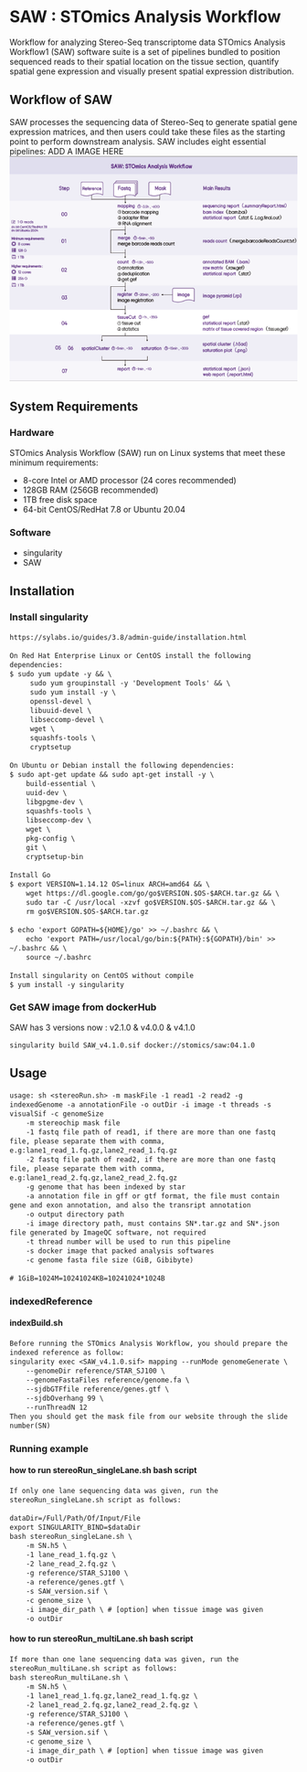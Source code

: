 

# SAW : STOmics Analysis Workflow
Workflow for analyzing Stereo-Seq transcriptome data
STOmics Analysis Workflow1 (SAW) software suite is a set of pipelines bundled to position sequenced reads
to their spatial location on the tissue section, quantify spatial gene expression and visually present spatial
expression distribution. 

##  Workflow of SAW
SAW processes the sequencing data of Stereo-Seq to generate spatial gene expression
matrices, and then users could take these files as the starting point to perform downstream analysis. SAW
includes eight essential pipelines:
ADD A IMAGE HERE 
![wrokflow.png](saw_4.1.0_workflow.png)

##  System Requirements
###   Hardware

STOmics Analysis Workflow (SAW) run on Linux systems that meet these minimum requirements:
* 8-core Intel or AMD processor (24 cores recommended)
* 128GB RAM (256GB recommended)
* 1TB free disk space
* 64-bit CentOS/RedHat 7.8 or Ubuntu 20.04

###   Software

* singularity
* SAW

##  Installation
###   Install singularity
```
https://sylabs.io/guides/3.8/admin-guide/installation.html

On Red Hat Enterprise Linux or CentOS install the following dependencies:
$ sudo yum update -y && \
     sudo yum groupinstall -y 'Development Tools' && \
     sudo yum install -y \
     openssl-devel \
     libuuid-devel \
     libseccomp-devel \
     wget \
     squashfs-tools \
     cryptsetup

On Ubuntu or Debian install the following dependencies:
$ sudo apt-get update && sudo apt-get install -y \
    build-essential \
    uuid-dev \
    libgpgme-dev \
    squashfs-tools \
    libseccomp-dev \
    wget \
    pkg-config \
    git \
    cryptsetup-bin

Install Go
$ export VERSION=1.14.12 OS=linux ARCH=amd64 && \
    wget https://dl.google.com/go/go$VERSION.$OS-$ARCH.tar.gz && \
    sudo tar -C /usr/local -xzvf go$VERSION.$OS-$ARCH.tar.gz && \
    rm go$VERSION.$OS-$ARCH.tar.gz

$ echo 'export GOPATH=${HOME}/go' >> ~/.bashrc && \
    echo 'export PATH=/usr/local/go/bin:${PATH}:${GOPATH}/bin' >> ~/.bashrc && \
    source ~/.bashrc

Install singularity on CentOS without compile
$ yum install -y singularity
```
###   Get SAW image from dockerHub
SAW has 3 versions now : v2.1.0 & v4.0.0 & v4.1.0
```
singularity build SAW_v4.1.0.sif docker://stomics/saw:04.1.0 
```

##  Usage
```
usage: sh <stereoRun.sh> -m maskFile -1 read1 -2 read2 -g indexedGenome -a annotationFile -o outDir -i image -t threads -s visualSif -c genomeSize
    -m stereochip mask file
    -1 fastq file path of read1, if there are more than one fastq file, please separate them with comma, e.g:lane1_read_1.fq.gz,lane2_read_1.fq.gz
    -2 fastq file path of read2, if there are more than one fastq file, please separate them with comma, e.g:lane1_read_2.fq.gz,lane2_read_2.fq.gz
    -g genome that has been indexed by star
    -a annotation file in gff or gtf format, the file must contain gene and exon annotation, and also the transript annotation
    -o output directory path
    -i image directory path, must contains SN*.tar.gz and SN*.json file generated by ImageQC software, not required
    -t thread number will be used to run this pipeline
    -s docker image that packed analysis softwares
    -c genome fasta file size (GiB, Gibibyte)

# 1GiB=1024M=10241024KB=10241024*1024B
```

###   indexedReference
####    indexBuild.sh
```
Before running the STOmics Analysis Workflow, you should prepare the indexed reference as follow:
singularity exec <SAW_v4.1.0.sif> mapping --runMode genomeGenerate \
    --genomeDir reference/STAR_SJ100 \
    --genomeFastaFiles reference/genome.fa \
    --sjdbGTFfile reference/genes.gtf \
    --sjdbOverhang 99 \
    --runThreadN 12
Then you should get the mask file from our website through the slide number(SN)
```

### Running example
#### how to run stereoRun_singleLane.sh bash script
```
If only one lane sequencing data was given, run the stereoRun_singleLane.sh script as follows:

dataDir=/Full/Path/Of/Input/File 
export SINGULARITY_BIND=$dataDir
bash stereoRun_singleLane.sh \
    -m SN.h5 \
    -1 lane_read_1.fq.gz \
    -2 lane_read_2.fq.gz \
    -g reference/STAR_SJ100 \
    -a reference/genes.gtf \
    -s SAW_version.sif \
    -c genome_size \
    -i image_dir_path \ # [option] when tissue image was given
    -o outDir
```
#### how to run stereoRun_multiLane.sh bash script
```
If more than one lane sequencing data was given, run the stereoRun_multiLane.sh script as follows:
bash stereoRun_multiLane.sh \
    -m SN.h5 \
    -1 lane1_read_1.fq.gz,lane2_read_1.fq.gz \
    -2 lane1_read_2.fq.gz,lane2_read_2.fq.gz \
    -g reference/STAR_SJ100 \
    -a reference/genes.gtf \
    -s SAW_version.sif \
    -c genome_size \
    -i image_dir_path \ # [option] when tissue image was given
    -o outDir
```
